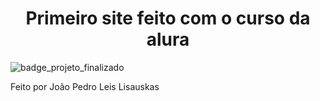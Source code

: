 <h1 align="center">Primeiro site feito com o curso da alura</h1>
<img src="https://img.shields.io/badge/Projeto-finalizado-green" alt="badge_projeto_finalizado">

<p>Feito por João Pedro Leis Lisauskas</p>
